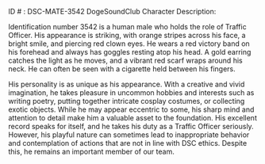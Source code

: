 ID # : DSC-MATE-3542
DogeSoundClub Character Description:

Identification number 3542 is a human male who holds the role of Traffic Officer. His appearance is striking, with orange stripes across his face, a bright smile, and piercing red clown eyes. He wears a red victory band on his forehead and always has goggles resting atop his head. A gold earring catches the light as he moves, and a vibrant red scarf wraps around his neck. He can often be seen with a cigarette held between his fingers.

His personality is as unique as his appearance. With a creative and vivid imagination, he takes pleasure in uncommon hobbies and interests such as writing poetry, putting together intricate cosplay costumes, or collecting exotic objects. While he may appear eccentric to some, his sharp mind and attention to detail make him a valuable asset to the foundation. His excellent record speaks for itself, and he takes his duty as a Traffic Officer seriously. However, his playful nature can sometimes lead to inappropriate behavior and contemplation of actions that are not in line with DSC ethics. Despite this, he remains an important member of our team.